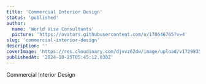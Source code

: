 ```yaml
---
title: 'Commercial Interior Design'
status: 'published'
author:
  name: 'World Visa Consultants'
  picture: 'https://avatars.githubusercontent.com/u/178646765?v=4'
slug: 'commercial-interior-design'
description: ''
coverImage: 'https://res.cloudinary.com/djvvz62dw/image/upload/v1729835801/greywall/projects/commercial-interior-design_v9eftt.png'
publishedAt: '2024-10-25T05:45:12.030Z'
---
```


Commercial Interior Design